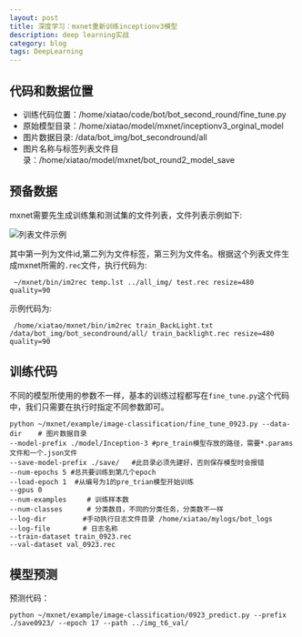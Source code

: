 ```yaml
---
layout: post
title: 深度学习：mxnet重新训练inceptionv3模型
description: deep learning实战
category: blog
tags: DeepLearning
---
```


## 代码和数据位置

 + 训练代码位置：/home/xiatao/code/bot/bot_second_round/fine_tune.py
 + 原始模型目录：/home/xiatao/model/mxnet/inceptionv3_orginal_model
 + 图片数据目录: /data/bot_img/bot_secondround/all
 + 图片名称与标签列表文件目录：/home/xiatao/model/mxnet/bot_round2_model_save

## 预备数据

 mxnet需要先生成训练集和测试集的文件列表，文件列表示例如下:

 ![列表文件示例](/images/blog/mxnet_finetune1.png)

 其中第一列为文件id,第二列为文件标签，第三列为文件名。根据这个列表文件生成mxnet所需的`.rec`文件，执行代码为:

 ```
  ~/mxnet/bin/im2rec temp.lst ../all_img/ test.rec resize=480 quality=90
 ```

示例代码为:

```
 /home/xiatao/mxnet/bin/im2rec train_BackLight.txt /data/bot_img/bot_secondround/all/ train_backlight.rec resize=480 quality=90
```

## 训练代码

 不同的模型所使用的参数不一样，基本的训练过程都写在`fine_tune.py`这个代码中，我们只需要在执行时指定不同参数即可。

```
python ~/mxnet/example/image-classification/fine_tune_0923.py --data-dir    # 图片数据目录
--model-prefix ./model/Inception-3 #pre_train模型存放的路径，需要*.params文件和一个.json文件
--save-model-prefix ./save/   #此目录必须先建好，否则保存模型时会报错
--num-epochs 5 #总共要训练到第几个epoch
--load-epoch 1  #从编号为1的pre_trian模型开始训练
--gpus 0
--num-examples     # 训练样本数
--num-classes      # 分类数目，不同的分类任务，分类数不一样
--log-dir         #手动执行日志文件目录 /home/xiatao/mylogs/bot_logs
--log-file        # 日志名称
--train-dataset train_0923.rec
--val-dataset val_0923.rec
```

## 模型预测

预测代码：

```
python ~/mxnet/example/image-classification/0923_predict.py --prefix ./save0923/ --epoch 17 --path ../img_t6_val/
```
